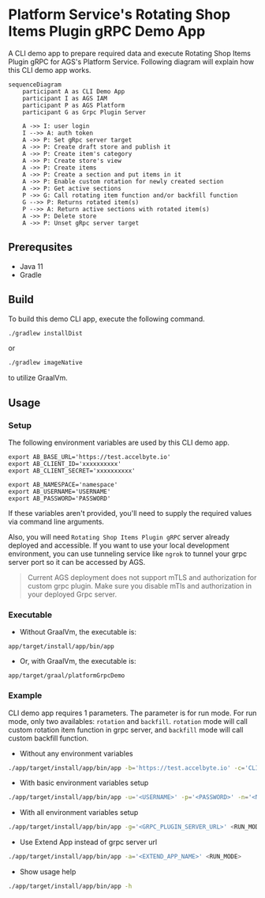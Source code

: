 # Platform Service's Rotating Shop Items Plugin gRPC Demo App

A CLI demo app to prepare required data and execute Rotating Shop Items Plugin gRPC for AGS's Platform Service.
Following diagram will explain how this CLI demo app works.
```mermaid
sequenceDiagram
    participant A as CLI Demo App
    participant I as AGS IAM
    participant P as AGS Platform
    participant G as Grpc Plugin Server
    
    A ->> I: user login
    I -->> A: auth token
    A ->> P: Set gRpc server target
    A ->> P: Create draft store and publish it
    A ->> P: Create item's category
    A ->> P: Create store's view
    A ->> P: Create items
    A ->> P: Create a section and put items in it
    A ->> P: Enable custom rotation for newly created section
    A ->> P: Get active sections
    P ->> G: Call rotating item function and/or backfill function
    G -->> P: Returns rotated item(s)
    P -->> A: Return active sections with rotated item(s)
    A ->> P: Delete store
    A ->> P: Unset gRpc server target
```

## Prerequsites

* Java 11
* Gradle

## Build

To build this demo CLI app, execute the following command.

```bash
./gradlew installDist
```
or
```bash
./gradlew imageNative
```
to utilize GraalVm.

## Usage

### Setup

The following environment variables are used by this CLI demo app.
```
export AB_BASE_URL='https://test.accelbyte.io'
export AB_CLIENT_ID='xxxxxxxxxx'
export AB_CLIENT_SECRET='xxxxxxxxxx'

export AB_NAMESPACE='namespace'
export AB_USERNAME='USERNAME'
export AB_PASSWORD='PASSWORD'
```
If these variables aren't provided, you'll need to supply the required values via command line arguments.

Also, you will need `Rotating Shop Items Plugin gRPC` server already deployed and accessible. If you want to use your local development environment, you can use tunneling service like `ngrok` to tunnel your grpc server port so it can be accessed by AGS.
> Current AGS deployment does not support mTLS and authorization for custom grpc plugin. Make sure you disable mTls and authorization in your deployed Grpc server.

### Executable
- Without GraalVm, the executable is:
```
app/target/install/app/bin/app
```
- Or, with GraalVm, the executable is:
```
app/target/graal/platformGrpcDemo
```

### Example
CLI demo app requires 1 parameters. The parameter is for run mode. For run mode, only two availables: `rotation` and `backfill`. `rotation` mode will call custom rotation item function in grpc server, and `backfill` mode will call custom backfill function.

- Without any environment variables
```bash
./app/target/install/app/bin/app -b='https://test.accelbyte.io' -c='CLIENT-ID-VALUE' -s='CLIENT-SECRET-VALUE' -n='NAMESPACE-VALUE' -u='<USERNAME>' -p='<PASSWORD>' -g='<GRPC_PLUGIN_SERVER_URL>' <RUN_MODE>
```
- With basic environment variables setup
```bash
./app/target/install/app/bin/app -u='<USERNAME>' -p='<PASSWORD>' -n='<NAMESPACE-VALUE>' -g='<GRPC_PLUGIN_SERVER_URL>' <RUN_MODE>
```
- With all environment variables setup
```bash
./app/target/install/app/bin/app -g='<GRPC_PLUGIN_SERVER_URL>' <RUN_MODE>
```
- Use Extend App instead of grpc server url
```bash
./app/target/install/app/bin/app -a='<EXTEND_APP_NAME>' <RUN_MODE>
```
- Show usage help
```bash
./app/target/install/app/bin/app -h
```